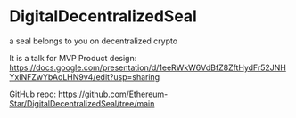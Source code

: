 # DigitalDecentralizedSeal
a seal belongs to you on decentralized crypto

It is a talk for MVP
Product design: https://docs.google.com/presentation/d/1eeRWkW6VdBfZ8ZftHydFr52JNHYxINFZwYbAoLHN9v4/edit?usp=sharing

GitHub repo: https://github.com/Ethereum-Star/DigitalDecentralizedSeal/tree/main
